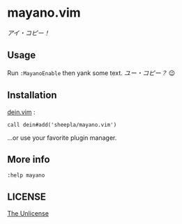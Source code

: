 # mayano.vim

*アイ・コピー！*

## Usage

Run `:MayanoEnable` then yank some text. *ユー・コピー？* 😉

## Installation

[dein.vim](https://github.com/shougo/dein.vim) :

```vim
call dein#add('sheepla/mayano.vim')
```

...or use your favorite plugin manager.

## More info

```vim
:help mayano
```

## LICENSE

[The Unlicense](./LICENSE)
